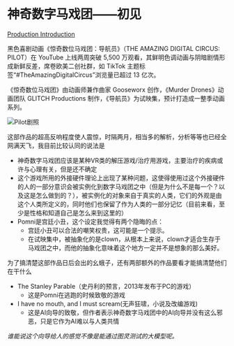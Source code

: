 # 神奇数字马戏团——初见

[Production Introduction](https://www.glitchprod.com/digital-circus)

黑色喜剧动画《惊奇数位马戏团：导航员》（THE AMAZING DIGITAL CIRCUS: PILOT）在 YouTube 上线两周突破 5,500 万观看，其鲜明色调动画与阴暗剧情形成新鲜反差，席卷欧美二创社群，如 TikTok 主题标签“#TheAmazingDigitalCircus”浏览量已超过 13 亿次。

《惊奇数位马戏团》由动画师兼作曲家 Gooseworx 创作，《Murder Drones》动画团队 GLITCH Productions 制作，《导航员》为试映集，预计打造成一整季动画系列。

![Pilot剧照](https://static.wixstatic.com/media/b48361_35edee1357c24497b44d82f092954980~mv2.png/v1/fit/w_1358,h_764,q_90/b48361_35edee1357c24497b44d82f092954980~mv2.webp)

这部作品的超高反响程度使人震惊，时隔两月，相当多的解析，分析等等也已经全网满天飞，我目前比较认同的说法是

- 神奇数字马戏团应该是某种VR类的解压游戏/治疗用游戏，主要治疗的疾病或许与心理有关，但是还不确定
- 这个游戏所用的外接硬件理论上出现了某种问题，这使得使用过这个外接硬件的人的一部分意识会被实例化到数字马戏团之中（但是为什么不是每一个？以及这是怎么做到的？），被实例化的对象来自于真实的人类，它们的外观是由这个人类所定义的，同时他们也保留了作为人类的一部分记忆（目前来看，至少是性格和知道自己是怎么来到这里的）
- Pomni是宫廷小丑，这个设定我觉得有两个隐晦的点：
  - 宫廷小丑可以合法的嘲笑权贵，这可能是一个提示。
  - 在试映集中，被抽象化的是clown，从根本上来说，clown才适合生存于马戏团之中，而他的抽象化意味着这个地方一定并不是想象的那么美好。

为了搞清楚这部作品日后会出的幺蛾子，还有两部额外的作品要看才能搞清楚他们在干什么

- The Stanley Parable（史丹利的预言，2013年发布于PC的游戏）
  - 这是Pomni在逃跑的时候致敬的游戏
- I have no mouth, and I must scream(无声狂啸，小说及改编游戏)
  - 这是AI向导的致敬，但作者表示神奇数字马戏团中的AI向导并没有这么邪恶，只是它作为AI难以与人类共情

*谁能说这个向导给人的感觉不像是能通过图灵测试的大模型呢。*